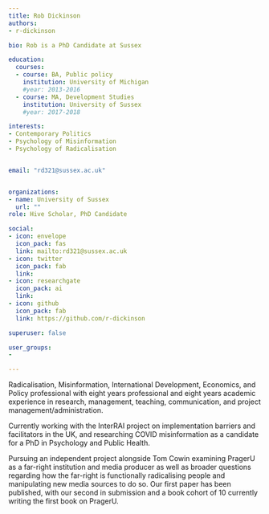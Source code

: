 ```yaml
---
title: Rob Dickinson
authors:
- r-dickinson

bio: Rob is a PhD Candidate at Sussex

education:
  courses:
  - course: BA, Public policy
    institution: University of Michigan
    #year: 2013-2016
  - course: MA, Development Studies
    institution: University of Sussex
    #year: 2017-2018

interests:
- Contemporary Politics
- Psychology of Misinformation 
- Psychology of Radicalisation


email: "rd321@sussex.ac.uk"


organizations:
- name: University of Sussex
  url: ""
role: Hive Scholar, PhD Candidate

social:
- icon: envelope
  icon_pack: fas
  link: mailto:rd321@sussex.ac.uk
- icon: twitter
  icon_pack: fab
  link: 
- icon: researchgate
  icon_pack: ai
  link:
- icon: github
  icon_pack: fab
  link: https://github.com/r-dickinson

superuser: false

user_groups:
- 

---
```


Radicalisation, Misinformation, International Development, Economics, and Policy professional with eight years professional and eight years academic experience in research, management, teaching, communication, and project management/administration.

Currently working with the InterRAI project on implementation barriers and facilitators in the UK, and researching COVID misinformation as a candidate for a PhD in Psychology and Public Health.

Pursuing an independent project alongside Tom Cowin examining PragerU as a far-right institution and media producer as well as broader questions regarding how the far-right is functionally radicalising people and manipulating new media sources to do so. Our first paper has been published, with our second in submission and a book cohort of 10 currently writing the first book on PragerU.
